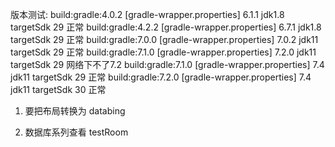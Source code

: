 版本测试:
build:gradle:4.0.2   [gradle-wrapper.properties] 6.1.1    jdk1.8  targetSdk 29     正常
build:gradle:4.2.2   [gradle-wrapper.properties] 6.7.1    jdk1.8  targetSdk 29     正常
build:gradle:7.0.0   [gradle-wrapper.properties] 7.0.2    jdk11   targetSdk 29     正常
build:gradle:7.1.0   [gradle-wrapper.properties] 7.2.0    jdk11   targetSdk 29     网络下不了7.2
build:gradle:7.1.0   [gradle-wrapper.properties] 7.4      jdk11   targetSdk 29     正常
build:gradle:7.2.0   [gradle-wrapper.properties] 7.4      jdk11   targetSdk 30     正常

1. 要把布局转换为 databing 



2. 数据库系列查看 testRoom 
















